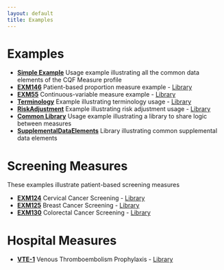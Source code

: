 ```yaml
---
layout: default
title: Examples
---
```

# Examples

* [**Simple Example**](Measure-measure-exm.html) Usage example illustrating all the common data elements of the CQF Measure profile
* [**EXM146**](Measure-measure-exm146-FHIR.html) Patient-based proportion measure example - [Library](Library-library-exm146-FHIR.html)
* [**EXM55**](Measure-measure-exm55-FHIR.html) Continuous-variable measure example - [Library](Library-library-exm55-FHIR.html)
* [**Terminology**](Measure-measure-terminology-FHIR.html) Example illustrating terminology usage - [Library](Library-library-terminology-FHIR.html)
* [**RiskAdjustment**](Measure-measure-risk-adjustment-FHIR2.html) Example illustrating risk adjustment usage - [Library](Library-library-risk-adjustment-FHIR2.html)
* [**Common Library**](Library-library-common-FHIR.html) Usage example illustrating a library to share logic between measures
* [**SupplementalDataElements**](Library-library-supplemental-data-elements-FHIR.html) Library illustrating common supplemental data elements

# Screening Measures

These examples illustrate patient-based screening measures

* [**EXM124**](Measure-measure-exm124-FHIR.html) Cervical Cancer Screening - [Library](Library-library-exm124-FHIR.html)
* [**EXM125**](Measure-measure-exm125-FHIR.html) Breast Cancer Screening - [Library](Library-library-exm125-FHIR.html)
* [**EXM130**](Measure-measure-exm130-FHIR.html) Colorectal Cancer Screening - [Library](Library-library-exm130-FHIR.html)

# Hospital Measures

* [**VTE-1**](Measure-measure-vte-1-FHIR.html) Venous Thromboembolism Prophylaxis - [Library](Library-library-vte-1-FHIR.html)

